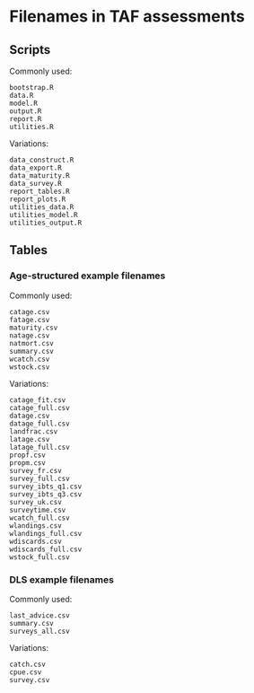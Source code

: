 # Filenames in TAF assessments

## Scripts

Commonly used:

```
bootstrap.R
data.R
model.R
output.R
report.R
utilities.R
```

Variations:

```
data_construct.R
data_export.R
data_maturity.R
data_survey.R
report_tables.R
report_plots.R
utilities_data.R
utilities_model.R
utilities_output.R
```

## Tables

### Age-structured example filenames

Commonly used:

```
catage.csv
fatage.csv
maturity.csv
natage.csv
natmort.csv
summary.csv
wcatch.csv
wstock.csv
```

Variations:

```
catage_fit.csv
catage_full.csv
datage.csv
datage_full.csv
landfrac.csv
latage.csv
latage_full.csv
propf.csv
propm.csv
survey_fr.csv
survey_full.csv
survey_ibts_q1.csv
survey_ibts_q3.csv
survey_uk.csv
surveytime.csv
wcatch_full.csv
wlandings.csv
wlandings_full.csv
wdiscards.csv
wdiscards_full.csv
wstock_full.csv
```

### DLS example filenames

Commonly used:

```
last_advice.csv
summary.csv
surveys_all.csv
```

Variations:

```
catch.csv
cpue.csv
survey.csv
```
